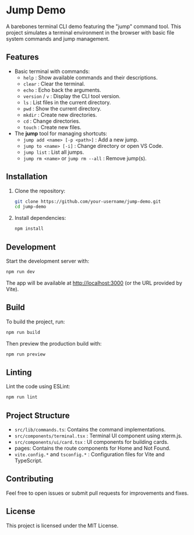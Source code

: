 # Jump Demo

A barebones terminal CLI demo featuring the "jump" command tool. This project simulates a terminal environment in the browser with basic file system commands and jump management.

## Features

- Basic terminal with commands:
  - `help` : Show available commands and their descriptions.
  - `clear` : Clear the terminal.
  - `echo` : Echo back the arguments.
  - `version` / `v` : Display the CLI tool version.
  - `ls` : List files in the current directory.
  - `pwd` : Show the current directory.
  - `mkdir` : Create new directories.
  - `cd` : Change directories.
  - `touch` : Create new files.
- The **jump** tool for managing shortcuts:
  - `jump add <name> [-p <path>]` : Add a new jump.
  - `jump to <name> [-i]` : Change directory or open VS Code.
  - `jump list` : List all jumps.
  - `jump rm <name>` or `jump rm --all` : Remove jump(s).

## Installation

1. Clone the repository:

   ```bash
   git clone https://github.com/your-username/jump-demo.git
   cd jump-demo
   ```

2. Install dependencies:

   ```bash
   npm install
   ```

## Development

Start the development server with:

```bash
npm run dev
```

The app will be available at [http://localhost:3000](http://localhost:3000) (or the URL provided by Vite).

## Build

To build the project, run:

```bash
npm run build
```

Then preview the production build with:

```bash
npm run preview
```

## Linting

Lint the code using ESLint:

```bash
npm run lint
```

## Project Structure

- `src/lib/commands.ts`: Contains the command implementations.
- `src/components/terminal.tsx` : Terminal UI component using xterm.js.
- `src/components/ui/card.tsx` : UI components for building cards.
- pages: Contains the route components for Home and Not Found.
- `vite.config.*` and `tsconfig.*` : Configuration files for Vite and TypeScript.

## Contributing

Feel free to open issues or submit pull requests for improvements and fixes.

## License

This project is licensed under the MIT License.
